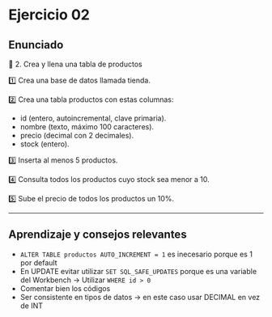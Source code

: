 # Ejercicio 02

## Enunciado

📌 2. Crea y llena una tabla de productos

1️⃣ Crea una base de datos llamada tienda.

2️⃣ Crea una tabla productos con estas columnas:

- id (entero, autoincremental, clave primaria).
- nombre (texto, máximo 100 caracteres).
- precio (decimal con 2 decimales).
- stock (entero).

3️⃣ Inserta al menos 5 productos.

4️⃣ Consulta todos los productos cuyo stock sea menor a 10.

5️⃣ Sube el precio de todos los productos un 10%.



--- 

## Aprendizaje y consejos relevantes
- `ALTER TABLE productos AUTO_INCREMENT = 1` es inecesario porque es 1 por default
- En UPDATE evitar utilizar `SET SQL_SAFE_UPDATES` porque es una variable del Workbench → Utilizar `WHERE id > 0`
- Comentar bien los códigos
- Ser consistente en tipos de datos → en este caso usar DECIMAL en vez de INT
